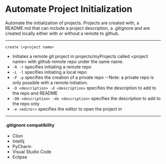 # Automate Project Initialization

Automate the initialization of projects. Projects are created with, a README.md
that can include a project description, a .gitignore and are created
locally either with or without a remote to github.

---

```create \<project name>```
* Initiates a remote git project in projects/myProjects called \<project name>
with github remote repo under the same name.
* ```-R -r``` specifies initiating a remote repo
* ```-L -l``` specifies initiating a local repo
* ```-P -p``` specifies the creation of a private repo --Note: a private repo
is only possible with a remote initiation.
* ```-D <description> -d <description>``` specifies the description to add to
the repo and README
* ```-DO <description> -do <description>``` specifies the description to add 
to the repo only
* ```-e <editor>``` specifies the editor to open the project in

---
#### .gitignore compatibility
* Clion
* Intellij
* PyCharm
* Visual Studio Code
* Eclipse
